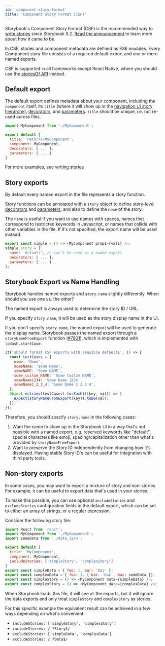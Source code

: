 ```yaml
---
id: 'component-story-format'
title: 'Component Story Format (CSF)'
---
```


Storybook's Component Story Format (CSF) is the recommended way to [write stories](../../basics/writing-stories/) since Storybook 5.2. [Read the announcement](https://medium.com/storybookjs/component-story-format-66f4c32366df) to learn more about how it came to be.

In CSF, stories and component metadata are defined as ES6 modules. Every Component story file consists of a required default export and one or more named exports.

CSF is supported in all frameworks except React Native, where you should use the [storiesOf API](../storiesof-api/) instead.

## Default export

The default export defines metadata about your component, including the `component` itself, its `title` (where it will show up in the [navigation UI story hierarchy](../../basics/writing-stories/#story-hierarchy)), [decorators](../../basics/writing-stories/#decorators), and [parameters](../../basics/writing-stories/#parameters). `title` should be unique, i.e. not re-used across files.

```js
import MyComponent from './MyComponent';

export default {
  title: 'Path/To/MyComponent',
  component: MyComponent,
  decorators: [ ... ],
  parameters: { ... }
}
```

For more examples, see [writing stories](../../basics/writing-stories/)

## Story exports

By default every named export in the file represents a story function.

Story functions can be annotated with a `story` object to define story-level [decorators](../../basics/writing-stories/#decorators) and [parameters](../../basics/writing-stories/#parameters), and also to define the `name` of the story.

The `name` is useful if you want to use names with spaces, names that correspond to restricted keywords in Javascript, or names that collide with other variables in the file. If it's not specified, the export name will be used instead.

```js
export const simple = () => <MyComponent prop1={val1} />;
simple.story = {
  name: 'default', // can't be used as a named export
  decorators: [ ... ],
  parameters: { ... }
};
```

## Storybook Export vs Name Handling

Storybook handles named exports and `story.name` slightly differently. When should you use one vs. the other?

The named export is always used to determine the story ID / URL.

If you specify `story.name`, it will be used as the story display name in the UI.

If you don't specify `story.name`, the named export will be used to generate the display name. Storybook passes the named export through a `storyNameFromExport` function ([#7901](https://github.com/storybookjs/storybook/pull/7901)), which is implemented with `lodash.startCase`:

```js
it('should format CSF exports with sensible defaults', () => {
  const testCases = {
    name: 'Name',
    someName: 'Some Name',
    someNAME: 'Some NAME',
    some_custom_NAME: 'Some Custom NAME',
    someName1234: 'Some Name 1234',
    someName1_2_3_4: 'Some Name 1 2 3 4',
  };
  Object.entries(testCases).forEach(([key, val]) => {
    expect(storyNameFromExport(key)).toBe(val);
  });
});
```

Therefore, you should specify `story.name` in the following cases:

1. Want the name to show up in the Storybook UI in a way that's not possible with a named export, e.g. reserved keywords like "default", special characters like emoji, spacing/capitalization other than what's provided by `storyNameFromExport`
2. Want to preserve the Story ID independently from changing how it's displayed. Having stable Story ID's can be useful for integration with third party tools.

## Non-story exports

In some cases, you may want to export a mixture of story and non-stories. For example, it can be useful to export data that's used in your stories.

To make this possible, you can use optional `includeStories` and `excludeStories` configuration fields in the default export, which can be set to either an array of strings, or a regular expression.

Consider the following story file:

```js
import React from 'react';
import MyComponent from './MyComponent';
import someData from './data.json';

export default {
  title: 'MyComponent',
  component: MyComponent,
  includeStories: ['simpleStory', 'complexStory']
}
export const simpleData = { foo: 1, bar: 'baz' };
export const complexData = { foo: 1, { bar: 'baz', baz: someData }};
export const simpleStory = () => <MyComponent data={simpleData} />;
export const complexStory = () => <MyComponent data={complexData} />;
```

When Storybook loads this file, it will see all the exports, but it will ignore the data exports and only treat `simpleStory` and `complexStory` as stories.

For this specific example the equivalent result can be achieved in a few ways depending on what's convenient:

- `includeStories: ['simpleStory', 'complexStory']`
- `includeStories: /.*Story$/`
- `excludeStories: ['simpleData', 'complexData']`
- `excludeStories: /.*Data$/`
